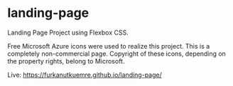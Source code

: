 # landing-page

Landing Page Project using Flexbox CSS.

Free Microsoft Azure icons were used to realize this project. This is a completely non-commercial page. Copyright of these icons, depending on the property rights, belong to Microsoft.

Live: https://furkanutkuemre.github.io/landing-page/
